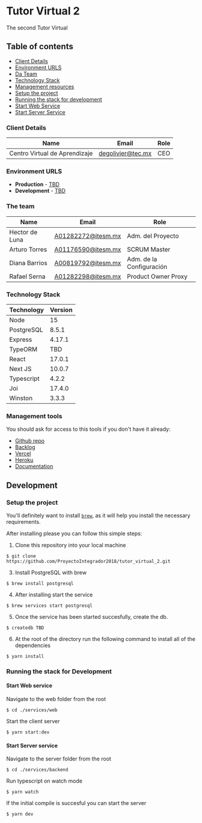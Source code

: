 # Tutor Virtual 2

The second Tutor Virtual

## Table of contents

* [Client Details](#client-details)
* [Environment URLS](#environment-urls)
* [Da Team](#team)
* [Technology Stack](#technology-stack)
* [Management resources](#management-resources)
* [Setup the project](#setup-the-project)
* [Running the stack for development](#running-the-stack-for-development)
* [Start Web Service](#start-web-service)
* [Start Server Service](#start-server-service)


### Client Details

| Name               | Email             | Role |
| ------------------ | ----------------- | ---- |
| Centro Virtual de Aprendizaje | degolivier@tec.mx | CEO  |


### Environment URLS

* **Production** - [TBD](TBD)
* **Development** - [TBD](TBD)

### The team

| Name           | Email             | Role        |
| -------------- | ----------------- | ----------- |
| Hector de Luna | A01282272@itesm.mx | Adm. del Proyecto |
| Arturo Torres | A01176590@itesm.mx | SCRUM Master |
| Diana Barrios | A00819792@itesm.mx | Adm. de la Configuración |
| Rafael Serna | A01282298@itesm.mx | Product Owner Proxy |

### Technology Stack
| Technology    | Version      |
| ------------- | -------------|
| Node  | 15     |
| PostgreSQL | 8.5.1  |
| Express | 4.17.1 |
| TypeORM  | TBD |
| React | 17.0.1 |
| Next JS | 10.0.7  |
| Typescript | 4.2.2 |
| Joi | 17.4.0 |
| Winston | 3.3.3 |

### Management tools

You should ask for access to this tools if you don't have it already:

* [Github repo](https://github.com/ProyectoIntegrador2018/tutor_virtual_2)
* [Backlog]()
* [Vercel]()
* [Heroku]()
* [Documentation]()

## Development

### Setup the project

You'll definitely want to install [`brew`](https://brew.sh/s), as it will help you install
the necessary requirements.

After installing please you can follow this simple steps:

1. Clone this repository into your local machine

```
$ git clone https://github.com/ProyectoIntegrador2018/tutor_virtual_2.git
```

3. Install PostgreSQL with brew

```
$ brew install postgresql
```

4. After installing start the service
```
$ brew services start postgresql
```

5. Once the service has been started succesfully, create the db.

```
$ createdb TBD
```

6. At the root of the directory run the following command to install all of the dependencies

```
$ yarn install
```

### Running the stack for Development


#### Start Web service

Navigate to the web folder from the root

```
$ cd ./services/web
```

Start the client server

```
$ yarn start:dev
```

#### Start Server service

Navigate to the server folder from the root

```
$ cd ./services/backend
```

Run typescript on watch mode

```
$ yarn watch
```

If the initial compile is succesful you can start the server

```
$ yarn dev
```
